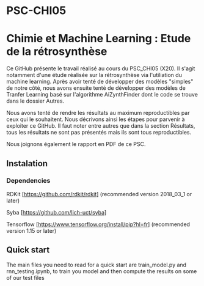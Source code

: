 # PSC-CHI05
# Chimie et Machine Learning : Etude de la rétrosynthèse

Ce GitHub présente le travail réalisé au cours du PSC_CHI05 (X20). Il s'agit notamment d'une étude réalisée sur la rétrosynthèse via l'utiliation du machine learning.
Après avoir tenté de développer des modèles "simples" de notre côté, nous avons ensuite tenté de développer des modèles de Tranfer Learning basé sur l'algorithme AiZynthFinder dont le code se trouve dans le dossier Autres. 

Nous avons tenté de rendre les résultats au maximum reproductibles par ceux qui le souhaitent. Nous décrivons ainsi les étapes pour parvenir à exploiter ce GitHub.
Il faut noter entre autres que dans la section Résultats, tous les résultats ne sont pas présentés mais ils sont tous reproductibles. 

Nous joignons également le rapport en PDF de ce PSC. 

## Instalation 
### Dependencies
RDKit [https://github.com/rdkit/rdkit] (recommended version 2018_03_1 or later)

Syba [https://github.com/lich-uct/syba]

Tensorflow [https://www.tensorflow.org/install/pip?hl=fr]  (recommended version 1.15 or later)

## Quick start
The main files you need to read for a quick start are train_model.py and rnn_testing.ipynb, to train you model and then compute the results on some of our test files
